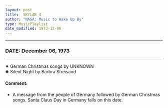 ```yaml
---
layout: post
title:  SKYLAB 4
author: "NASA: Music to Wake Up By"
type: MusicPlaylist
date_modified: 1973-12-06
---
```


----
### DATE: December 06, 1973
----
✷ German Christmas songs by UNKNOWN  &nbsp;<br />✺ Silent Night by Barbra Streisand

#### Comment:
* A message from the people of Germany followed by German Christmas songs. Santa Claus Day in Germany falls on this date.
